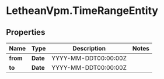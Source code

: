 # LetheanVpm.TimeRangeEntity

## Properties

Name | Type | Description | Notes
------------ | ------------- | ------------- | -------------
**from** | **Date** | YYYY-MM-DDT00:00:00Z | 
**to** | **Date** | YYYY-MM-DDT00:00:00Z | 


